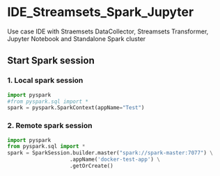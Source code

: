 # IDE_Streamsets_Spark_Jupyter
Use case IDE with Straemsets DataCollector, Streamsets Transformer, Jupyter Notebook and Standalone Spark cluster
## Start Spark session
### 1. Local spark session
```python
import pyspark
#from pyspark.sql import *
spark = pyspark.SparkContext(appName="Test")
```
### 2. Remote spark session
```python
import pyspark
from pyspark.sql import *
spark = SparkSession.builder.master("spark://spark-master:7077") \
                    .appName('docker-test-app') \
                    .getOrCreate()
```

